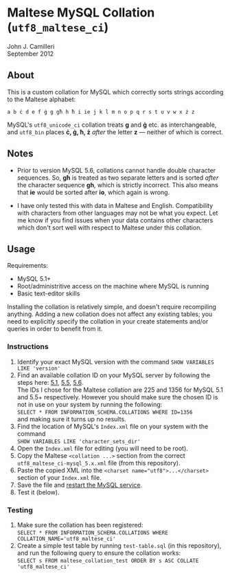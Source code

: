 # Maltese MySQL Collation (`utf8_maltese_ci`)

John J. Camilleri  
September 2012

## About

This is a custom collation for MySQL which correctly sorts strings according to the Maltese alphabet:

    a b ċ d e f ġ g għ h ħ i ie j k l m n o p q r s t u v w x ż z

MySQL's `utf8_unicode_ci` collation treats **g** and **ġ** etc. as interchangeable, and `utf8_bin` places **ċ, ġ, ħ, ż** _after_ the letter **z** — neither of which is correct. 

## Notes

- Prior to version MySQL 5.6, collations cannot handle double character sequences. So, **għ** is treated as two separate letters and is sorted _after_ the character sequence **gh**, which is strictly incorrect. This also means that **ie** would be sorted after **io**, which again is wrong.

- I have only tested this with data in Maltese and English. Compatibility with characters from other languages may not be what you expect. Let me know if you find issues when your data contains other characters which don't sort well with respect to Maltese under this collation.

## Usage

Requirements:

- MySQL 5.1+
- Root/administritive access on the machine where MySQL is running
- Basic text-editor skills

Installing the collation is relatively simple, and doesn't require recompiling anything. Adding a new collation does not affect any existing tables; you need to explicitly specify the collation in your create statements and/or queries in order to benefit from it.

### Instructions

1. Identify your exact MySQL version with the command `SHOW VARIABLES LIKE 'version'`
1. Find an available collation ID on your MySQL server by following the steps here:
[5.1][id51], [5.5][id55], [5.6][id56].  
The IDs I chose for the Maltese collation are 225 and 1356 for MySQL 5.1 and 5.5+ respectively.
However you should make sure the chosen ID is not in use on your system by running the following:  
`SELECT * FROM INFORMATION_SCHEMA.COLLATIONS WHERE ID=1356`  
and making sure it turns up no results.
1. Find the location of MySQL's `Index.xml` file on your system with the command  
`SHOW VARIABLES LIKE 'character_sets_dir'`
1. Open the `Index.xml` file for editing (you will need to be root).
1. Copy the Maltese `<collation ...>` section from the correct `utf8_maltese_ci-mysql_5.x.xml` file (from this repository).
1. Paste the copied XML into the `<charset name="utf8">...</charset>` section of your `Index.xml` file.
1. Save the file and [restart the MySQL service][restart].
1. Test it (below).

[id51]:http://dev.mysql.com/doc/refman/5.1/en/adding-collation-choosing-id.html
[id55]:http://dev.mysql.com/doc/refman/5.5/en/adding-collation-choosing-id.html
[id56]:http://dev.mysql.com/doc/refman/5.6/en/adding-collation-choosing-id.html
[restart]:http://theos.in/desktop-linux/tip-that-matters/how-do-i-restart-mysql-server/


### Testing

1. Make sure the collation has been registered:  
`SELECT * FROM INFORMATION_SCHEMA.COLLATIONS WHERE COLLATION_NAME='utf8_maltese_ci'`
1. Create a simple test table by running `test-table.sql` (in this repository), and run the following query to ensure the collation works:  
`SELECT s FROM maltese_collation_test ORDER BY s ASC COLLATE 'utf8_maltese_ci'`

